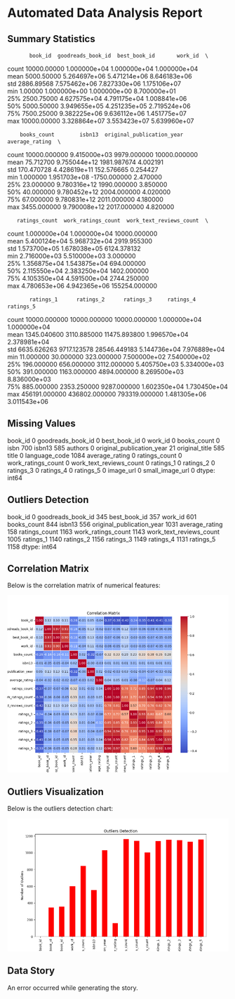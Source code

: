 # Automated Data Analysis Report

## Summary Statistics
           book_id  goodreads_book_id  best_book_id       work_id  \
count  10000.00000       1.000000e+04  1.000000e+04  1.000000e+04   
mean    5000.50000       5.264697e+06  5.471214e+06  8.646183e+06   
std     2886.89568       7.575462e+06  7.827330e+06  1.175106e+07   
min        1.00000       1.000000e+00  1.000000e+00  8.700000e+01   
25%     2500.75000       4.627575e+04  4.791175e+04  1.008841e+06   
50%     5000.50000       3.949655e+05  4.251235e+05  2.719524e+06   
75%     7500.25000       9.382225e+06  9.636112e+06  1.451775e+07   
max    10000.00000       3.328864e+07  3.553423e+07  5.639960e+07   

        books_count        isbn13  original_publication_year  average_rating  \
count  10000.000000  9.415000e+03                9979.000000    10000.000000   
mean      75.712700  9.755044e+12                1981.987674        4.002191   
std      170.470728  4.428619e+11                 152.576665        0.254427   
min        1.000000  1.951703e+08               -1750.000000        2.470000   
25%       23.000000  9.780316e+12                1990.000000        3.850000   
50%       40.000000  9.780452e+12                2004.000000        4.020000   
75%       67.000000  9.780831e+12                2011.000000        4.180000   
max     3455.000000  9.790008e+12                2017.000000        4.820000   

       ratings_count  work_ratings_count  work_text_reviews_count  \
count   1.000000e+04        1.000000e+04             10000.000000   
mean    5.400124e+04        5.968732e+04              2919.955300   
std     1.573700e+05        1.678038e+05              6124.378132   
min     2.716000e+03        5.510000e+03                 3.000000   
25%     1.356875e+04        1.543875e+04               694.000000   
50%     2.115550e+04        2.383250e+04              1402.000000   
75%     4.105350e+04        4.591500e+04              2744.250000   
max     4.780653e+06        4.942365e+06            155254.000000   

           ratings_1      ratings_2      ratings_3     ratings_4     ratings_5  
count   10000.000000   10000.000000   10000.000000  1.000000e+04  1.000000e+04  
mean     1345.040600    3110.885000   11475.893800  1.996570e+04  2.378981e+04  
std      6635.626263    9717.123578   28546.449183  5.144736e+04  7.976889e+04  
min        11.000000      30.000000     323.000000  7.500000e+02  7.540000e+02  
25%       196.000000     656.000000    3112.000000  5.405750e+03  5.334000e+03  
50%       391.000000    1163.000000    4894.000000  8.269500e+03  8.836000e+03  
75%       885.000000    2353.250000    9287.000000  1.602350e+04  1.730450e+04  
max    456191.000000  436802.000000  793319.000000  1.481305e+06  3.011543e+06  

## Missing Values
book_id                         0
goodreads_book_id               0
best_book_id                    0
work_id                         0
books_count                     0
isbn                          700
isbn13                        585
authors                         0
original_publication_year      21
original_title                585
title                           0
language_code                1084
average_rating                  0
ratings_count                   0
work_ratings_count              0
work_text_reviews_count         0
ratings_1                       0
ratings_2                       0
ratings_3                       0
ratings_4                       0
ratings_5                       0
image_url                       0
small_image_url                 0
dtype: int64

## Outliers Detection
book_id                         0
goodreads_book_id             345
best_book_id                  357
work_id                       601
books_count                   844
isbn13                        556
original_publication_year    1031
average_rating                158
ratings_count                1163
work_ratings_count           1143
work_text_reviews_count      1005
ratings_1                    1140
ratings_2                    1156
ratings_3                    1149
ratings_4                    1131
ratings_5                    1158
dtype: int64

## Correlation Matrix
Below is the correlation matrix of numerical features:

![Correlation Matrix](correlation_matrix.png)

## Outliers Visualization
Below is the outliers detection chart:

![Outliers](outliers.png)
## Data Story
An error occurred while generating the story.
